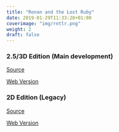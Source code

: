 ```yaml
---
title: "Ronan and the Lost Ruby"
date: 2019-01-29T11:33:28+01:00
coverimage: "img/rntlr.png"
weight: 2
draft: false
---
```

### 2.5/3D Edition (Main development)

[Source](https://gitlab.com/jasperro/rntlr-2.5d)

[Web Version](https://jasperro.gitlab.io/rntlr-html5-bin)

### 2D Edition (Legacy)

[Source](https://gitlab.com/jasperro/rntlr-2d)

[Web Version](https://rntlr.000webhostapp.com/)
